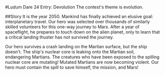 #Ludum Dare 24 Entry: Devolution
The contest's theme is evolution.

##Story
It is the year 2050. Mankind has finally achieved an elusive goal: interplanetary travel. Our hero was selected over thousands of similarly skilled volunteers for this one-way journey to Mars. After a year of spaceflight, he prepares to touch down on the alien planet, only to learn that a critical landing thuster has not survived the journey. 

Our hero survives a crash landing on the Martian surface, but the ship doesn't. The ship's nuclear core is leaking onto the Martian soil, endangering Martians. The creatures who have been exposed to the spilling nuclear core are mutating! Mutated Martians are now becoming violent. Our hero must contain the spill to save himself, the mission, and Mars!

